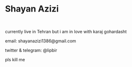 <h1> Shayan Azizi </h1>
<br>
<p> currently live in Tehran but i am in love with karaj gohardasht </p>
<p> email: shayanazizi1386@gmail.com </p>
<p> twitter & telegram: @lipbir </p>
<p> pls kill me </p>
<!---
shayan-azizi/shayan-azizi is a ✨ special ✨ repository because its `README.md` (this file) appears on your GitHub profile.
You can click the Preview link to take a look at your changes.
--->
